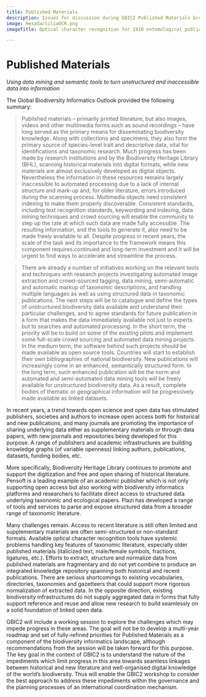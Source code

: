 ```yaml
---
title: Published Materials
description: Issues for discussion during GBIC2 Published Materials breakout
image: HexadactiliaOCR.png
imageTitle: Optical character recognition for 1910 entomological publication (https://biodiversitylibrary.org/page/14720330)

---
```

# Published Materials

_Using data mining and semantic tools to turn unstructured and inaccessible data into information_

The Global Biodiversity Informatics Outlook provided the following summary:

> Published materials – primarily printed literature, but also images, videos and other multimedia forms such as sound recordings – have long served as the primary means for disseminating biodiversity knowledge. Along with collections and specimens, they also form the primary source of species-level trait and descriptive data, vital for identifications and taxonomic research. Much progress has been made by research institutions and by the Biodiversity Heritage Library (BHL), scanning historical materials into digital formats, while new materials are almost exclusively developed as digital objects. Nevertheless the information in these resources remains largely inaccessible to automated processing due to a lack of internal structure and mark-up and, for older literature, errors introduced during the scanning process. Multimedia objects need consistent indexing to make them properly discoverable. Consistent standards, including text recognition standards, keywording and indexing, data mining techniques and crowd sourcing will enable the community to step up the rate at which such data are made fully accessible. The resulting information, and the tools to generate it, also need to be made freely available to all. Despite progress in recent years, the scale of the task and its importance to the framework means this component requires continued and long-term investment and it will be urgent to find ways to accelerate and streamline the process.

> There are already a number of initiatives working on the relevant tools and techniques with research projects investigating automated image extraction and crowd-sourced tagging, data mining, semi-automatic and automatic markup of taxonomic descriptions, and handling multiple languages as well as using structured data in taxonomic publications. The next steps will be to catalogue and define the types of unstructured biodiversity data available and understand their particular challenges, and to agree standards for future publication in a form that makes the data immediately available not just to experts but to searches and automated processing. In the short term, the priority will be to build on some of the existing pilots and implement some full-scale crowd sourcing and automated data mining projects. In the medium term, the software behind such projects should be made available as open source tools. Countries will start to establish their own bibliographies of national biodiversity. New publications will increasingly come in an enhanced, semantically structured form. In the long term, such enhanced publication will be the norm and automated and semi-automated data mining tools will be freely available for unstructured biodiversity data. As a result, complete bodies of thematic or geographical information will be progressively made available as linked datasets.

In recent years, a trend towards open science and open data has stimulated publishers, societies and authors to increase open access both for historical and new publications, and many journals are promoting the importance of sharing underlying data either as supplementary materials or through data papers, with new journals and repositories being developed for this purpose. A range of publishers and academic infrastructures are building knowledge graphs (of variable openness) linking authors, publications, datasets, funding bodies, etc. 

More specifically, Biodiversity Heritage Library continues to promote and support the digitization and free and open sharing of historical literature. Pensoft is a leading example of an academic publisher which is not only supporting open access but also working with biodiversity informatics platforms and researchers to facilitate direct access to structured data underlying taxonomic and ecological papers. Plazi has developed a range of tools and services to parse and expose structured data from a broader range of taxonomic literature.

Many challenges remain. Access to recent literature is still often limited and supplementary materials are often semi-structured or non-standard formats. Available optical character recognition tools have systemic problems handling key features of taxonomic literature, especially older published materials (italicized text, male/female symbols, fractions, ligatures, etc.). Efforts to extract, structure and normalize data from published materials are fragmentary and do not yet combine to produce an integrated knowledge repository spanning both historical and recent publications. There are serious shortcomings to existing vocabularies, directories, taxonomies and gazetteers that could support more rigorous normalization of extracted data. In the opposite direction, existing biodiversity infrastructures do not supply aggregated data in forms that fully support reference and reuse and allow new research to build seamlessly on a solid foundation of linked open data.

GBIC2 will include a working session to explore the challenges which may impede progress in these areas.  The goal will not be to develop a multi-year roadmap and set of fully-refined priorities for Published Materials as a component of the biodiversity informatics landscape, although recommendations from the session will be taken forward for this purpose.  The key goal in the context of GBIC2 is to understand the nature of the impediments which limit progress in this area towards seamless linkages between historical and new literature and well-organised digital knowledge of the world’s biodiversity. Thus will enable the GBIC2 workshop to consider the best approach to address these impediments within the governance and the planning processes of an international coordination mechanism.
